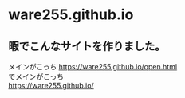 # ware255.github.io

## 暇でこんなサイトを作りました。
メインがこっち
https://ware255.github.io/open.html <br />
でメインがこっち <br />
https://ware255.github.io/
